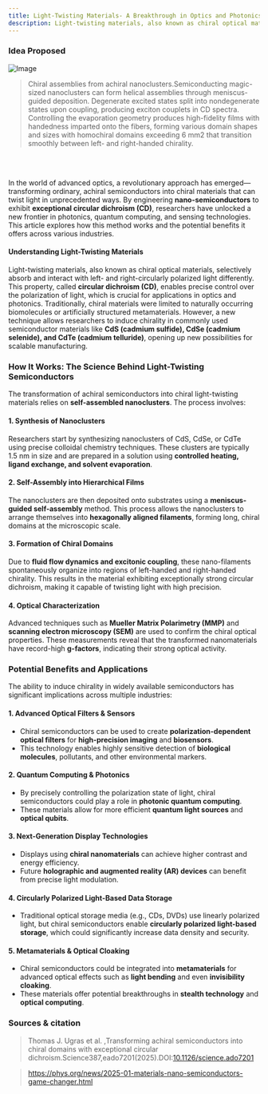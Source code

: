 ```yaml
---
title: Light-Twisting Materials- A Breakthrough in Optics and Photonics
description: Light-twisting materials, also known as chiral optical materials, selectively absorb and interact with left- and right-circularly polarized light differently.
---
```


### Idea Proposed

![Image](https://github.com/user-attachments/assets/67a82a2f-674a-4df5-9345-bfe28a269157)

> Chiral assemblies from achiral nanoclusters.Semiconducting magic-sized nanoclusters can form helical assemblies through meniscus-guided deposition. Degenerate excited states split into nondegenerate states upon coupling, producing exciton couplets in CD spectra. Controlling the evaporation geometry produces high-fidelity films with handedness imparted onto the fibers, forming various domain shapes and sizes with homochiral domains exceeding 6 mm2 that transition smoothly between left- and right-handed chirality.

<br>
<br>

In the world of advanced optics, a revolutionary approach has emerged—transforming ordinary, achiral semiconductors into chiral materials that can twist light in unprecedented ways. By engineering **nano-semiconductors** to exhibit **exceptional circular dichroism (CD)**, researchers have unlocked a new frontier in photonics, quantum computing, and sensing technologies. This article explores how this method works and the potential benefits it offers across various industries.

#### Understanding Light-Twisting Materials

Light-twisting materials, also known as chiral optical materials, selectively absorb and interact with left- and right-circularly polarized light differently. This property, called **circular dichroism (CD)**, enables precise control over the polarization of light, which is crucial for applications in optics and photonics. Traditionally, chiral materials were limited to naturally occurring biomolecules or artificially structured metamaterials. However, a new technique allows researchers to induce chirality in commonly used semiconductor materials like **CdS (cadmium sulfide), CdSe (cadmium selenide), and CdTe (cadmium telluride)**, opening up new possibilities for scalable manufacturing.

### How It Works: The Science Behind Light-Twisting Semiconductors

The transformation of achiral semiconductors into chiral light-twisting materials relies on **self-assembled nanoclusters**. The process involves:

#### 1. **Synthesis of Nanoclusters**
Researchers start by synthesizing nanoclusters of CdS, CdSe, or CdTe using precise colloidal chemistry techniques. These clusters are typically 1.5 nm in size and are prepared in a solution using **controlled heating, ligand exchange, and solvent evaporation**.

#### 2. **Self-Assembly into Hierarchical Films**
The nanoclusters are then deposited onto substrates using a **meniscus-guided self-assembly** method. This process allows the nanoclusters to arrange themselves into **hexagonally aligned filaments**, forming long, chiral domains at the microscopic scale.

#### 3. **Formation of Chiral Domains**
Due to **fluid flow dynamics and excitonic coupling**, these nano-filaments spontaneously organize into regions of left-handed and right-handed chirality. This results in the material exhibiting exceptionally strong circular dichroism, making it capable of twisting light with high precision.

#### 4. **Optical Characterization**
Advanced techniques such as **Mueller Matrix Polarimetry (MMP)** and **scanning electron microscopy (SEM)** are used to confirm the chiral optical properties. These measurements reveal that the transformed nanomaterials have record-high **g-factors**, indicating their strong optical activity.

### Potential Benefits and Applications

The ability to induce chirality in widely available semiconductors has significant implications across multiple industries:

#### 1. **Advanced Optical Filters & Sensors**
- Chiral semiconductors can be used to create **polarization-dependent optical filters** for **high-precision imaging** and **biosensors**.
- This technology enables highly sensitive detection of **biological molecules**, pollutants, and other environmental markers.

#### 2. **Quantum Computing & Photonics**
- By precisely controlling the polarization state of light, chiral semiconductors could play a role in **photonic quantum computing**.
- These materials allow for more efficient **quantum light sources** and **optical qubits**.

#### 3. **Next-Generation Display Technologies**
- Displays using **chiral nanomaterials** can achieve higher contrast and energy efficiency.
- Future **holographic and augmented reality (AR) devices** can benefit from precise light modulation.

#### 4. **Circularly Polarized Light-Based Data Storage**
- Traditional optical storage media (e.g., CDs, DVDs) use linearly polarized light, but chiral semiconductors enable **circularly polarized light-based storage**, which could significantly increase data density and security.

#### 5. **Metamaterials & Optical Cloaking**
- Chiral semiconductors could be integrated into **metamaterials** for advanced optical effects such as **light bending** and even **invisibility cloaking**.
- These materials offer potential breakthroughs in **stealth technology** and **optical computing**.


### Sources & citation

> Thomas J. Ugras et al. ,Transforming achiral semiconductors into chiral domains with exceptional circular dichroism.Science387,eado7201(2025).DOI:[10.1126/science.ado7201](https://doi.org/10.1126/science.ado7201)

> https://phys.org/news/2025-01-materials-nano-semiconductors-game-changer.html